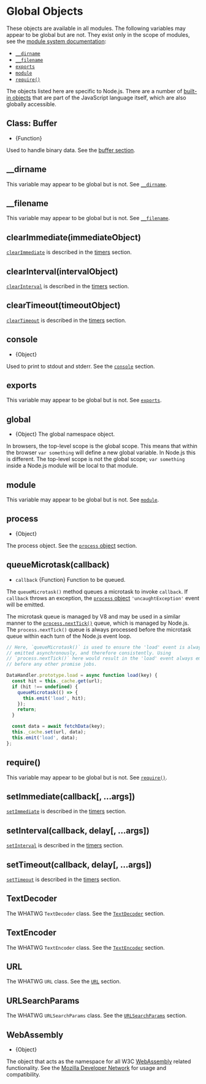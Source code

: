 # Global Objects

<!--introduced_in=v0.10.0-->
<!-- type=misc -->

These objects are available in all modules. The following variables may appear
to be global but are not. They exist only in the scope of modules, see the
[module system documentation][]:

* [`__dirname`][]
* [`__filename`][]
* [`exports`][]
* [`module`][]
* [`require()`][]

The objects listed here are specific to Node.js. There are a number of
[built-in objects][] that are part of the JavaScript language itself, which are
also globally accessible.

## Class: Buffer
<!-- YAML
added: v0.1.103
-->

<!-- type=global -->

* {Function}

Used to handle binary data. See the [buffer section][].

## \_\_dirname

This variable may appear to be global but is not. See [`__dirname`][].

## \_\_filename

This variable may appear to be global but is not. See [`__filename`][].

## clearImmediate(immediateObject)
<!-- YAML
added: v0.9.1
-->

<!--type=global-->

[`clearImmediate`][] is described in the [timers][] section.

## clearInterval(intervalObject)
<!-- YAML
added: v0.0.1
-->

<!--type=global-->

[`clearInterval`][] is described in the [timers][] section.

## clearTimeout(timeoutObject)
<!-- YAML
added: v0.0.1
-->

<!--type=global-->

[`clearTimeout`][] is described in the [timers][] section.

## console
<!-- YAML
added: v0.1.100
-->

<!-- type=global -->

* {Object}

Used to print to stdout and stderr. See the [`console`][] section.

## exports

This variable may appear to be global but is not. See [`exports`][].

## global
<!-- YAML
added: v0.1.27
-->

<!-- type=global -->

* {Object} The global namespace object.

In browsers, the top-level scope is the global scope. This means that
within the browser `var something` will define a new global variable. In
Node.js this is different. The top-level scope is not the global scope;
`var something` inside a Node.js module will be local to that module.

## module

This variable may appear to be global but is not. See [`module`][].

## process
<!-- YAML
added: v0.1.7
-->

<!-- type=global -->

* {Object}

The process object. See the [`process` object][] section.

## queueMicrotask(callback)
<!-- YAML
added: v11.0.0
-->

<!-- type=global -->

* `callback` {Function} Function to be queued.

The `queueMicrotask()` method queues a microtask to invoke `callback`. If
`callback` throws an exception, the [`process` object][] `'uncaughtException'`
event will be emitted.

The microtask queue is managed by V8 and may be used in a similar manner to
the [`process.nextTick()`][] queue, which is managed by Node.js. The
`process.nextTick()` queue is always processed before the microtask queue
within each turn of the Node.js event loop.

```js
// Here, `queueMicrotask()` is used to ensure the 'load' event is always
// emitted asynchronously, and therefore consistently. Using
// `process.nextTick()` here would result in the 'load' event always emitting
// before any other promise jobs.

DataHandler.prototype.load = async function load(key) {
  const hit = this._cache.get(url);
  if (hit !== undefined) {
    queueMicrotask(() => {
      this.emit('load', hit);
    });
    return;
  }

  const data = await fetchData(key);
  this._cache.set(url, data);
  this.emit('load', data);
};
```

## require()

This variable may appear to be global but is not. See [`require()`][].

## setImmediate(callback\[, ...args\])
<!-- YAML
added: v0.9.1
-->

<!-- type=global -->

[`setImmediate`][] is described in the [timers][] section.

## setInterval(callback, delay\[, ...args\])
<!-- YAML
added: v0.0.1
-->

<!-- type=global -->

[`setInterval`][] is described in the [timers][] section.

## setTimeout(callback, delay\[, ...args\])
<!-- YAML
added: v0.0.1
-->

<!-- type=global -->

[`setTimeout`][] is described in the [timers][] section.

## TextDecoder
<!-- YAML
added: v11.0.0
-->

<!-- type=global -->

The WHATWG `TextDecoder` class. See the [`TextDecoder`][] section.

## TextEncoder
<!-- YAML
added: v11.0.0
-->

<!-- type=global -->

The WHATWG `TextEncoder` class. See the [`TextEncoder`][] section.

## URL
<!-- YAML
added: v10.0.0
-->

<!-- type=global -->

The WHATWG `URL` class. See the [`URL`][] section.

## URLSearchParams
<!-- YAML
added: v10.0.0
-->

<!-- type=global -->

The WHATWG `URLSearchParams` class. See the [`URLSearchParams`][] section.

## WebAssembly
<!-- YAML
added: v8.0.0
-->

<!-- type=global -->

* {Object}

The object that acts as the namespace for all W3C
[WebAssembly][webassembly-org] related functionality. See the
[Mozilla Developer Network][webassembly-mdn] for usage and compatibility.

[`TextDecoder`]: util.html#util_class_util_textdecoder
[`TextEncoder`]: util.html#util_class_util_textencoder
[`URLSearchParams`]: url.html#url_class_urlsearchparams
[`URL`]: url.html#url_class_url
[`__dirname`]: modules.html#modules_dirname
[`__filename`]: modules.html#modules_filename
[`clearImmediate`]: timers.html#timers_clearimmediate_immediate
[`clearInterval`]: timers.html#timers_clearinterval_timeout
[`clearTimeout`]: timers.html#timers_cleartimeout_timeout
[`console`]: console.html
[`exports`]: modules.html#modules_exports
[`module`]: modules.html#modules_module
[`process.nextTick()`]: process.html#process_process_nexttick_callback_args
[`process` object]: process.html#process_process
[`require()`]: modules.html#modules_require_id
[`setImmediate`]: timers.html#timers_setimmediate_callback_args
[`setInterval`]: timers.html#timers_setinterval_callback_delay_args
[`setTimeout`]: timers.html#timers_settimeout_callback_delay_args
[buffer section]: buffer.html
[built-in objects]: https://developer.mozilla.org/en-US/docs/Web/JavaScript/Reference/Global_Objects
[module system documentation]: modules.html
[timers]: timers.html
[webassembly-mdn]: https://developer.mozilla.org/en-US/docs/WebAssembly
[webassembly-org]: https://webassembly.org
